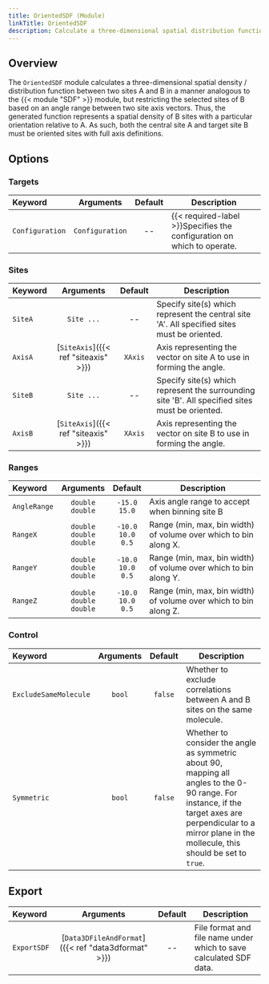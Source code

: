 ```yaml
---
title: OrientedSDF (Module)
linkTitle: OrientedSDF
description: Calculate a three-dimensional spatial distribution function, restricted by axis angles
---
```


## Overview

The `OrientedSDF` module calculates a three-dimensional spatial density / distribution function between two sites A and B in a manner analogous to the {{< module "SDF" >}} module, but restricting the selected sites of B based on an angle range between two site axis vectors. Thus, the generated function represents a spatial density of B sites with a particular orientation relative to A. As such, both the central site A and target site B must be oriented sites with full axis definitions.

## Options

### Targets

|Keyword|Arguments|Default|Description|
|:------|:--:|:-----:|-----------|
|`Configuration`|`Configuration`|--|{{< required-label >}}Specifies the configuration on which to operate.|

### Sites

|Keyword|Arguments|Default| Description                                                                                |
|:------|:--:|:-----:|--------------------------------------------------------------------------------------------|
|`SiteA`|`Site ...`|--| Specify site(s) which represent the central site 'A'. All specified sites must be oriented.|
|`AxisA`|[`SiteAxis`]({{< ref "siteaxis" >}})|`XAxis`|Axis representing the vector on site A to use in forming the angle.|
|`SiteB`|`Site ...`|--| Specify site(s) which represent the surrounding site 'B'. All specified sites must be oriented.|
|`AxisB`|[`SiteAxis`]({{< ref "siteaxis" >}})|`XAxis`|Axis representing the vector on site B to use in forming the angle.|

### Ranges

|Keyword|Arguments|           Default            | Description                                                                                |
|:------|:--:|:----------------------------:|--------------------------------------------------------------------------------------------|
|`AngleRange`|`double`<br/>`double`|      `-15.0`<br/>`15.0`      |Axis angle range to accept when binning site B|
|`RangeX`|`double`<br/>`double`<br/>`double`| `-10.0`<br/>`10.0`<br/>`0.5` | Range (min, max, bin width) of volume over which to bin along X.                           |
|`RangeY`|`double`<br/>`double`<br/>`double`| `-10.0`<br/>`10.0`<br/>`0.5` | Range (min, max, bin width) of volume over which to bin along Y.                           |
|`RangeZ`|`double`<br/>`double`<br/>`double`| `-10.0`<br/>`10.0`<br/>`0.5` | Range (min, max, bin width) of volume over which to bin along Z.                           |

### Control

|Keyword|Arguments|Default| Description                                                                                                                                                                                                     |
|:------|:--:|:-----:|-----------------------------------------------------------------------------------------------------------------------------------------------------------------------------------------------------------------|
|`ExcludeSameMolecule`|`bool`|`false`| Whether to exclude correlations between A and B sites on the same molecule.                                                                                                                                     |
|`Symmetric`|`bool`|`false`| Whether to consider the angle as symmetric about 90, mapping all angles to the 0-90 range. For instance, if the target axes are perpendicular to a mirror plane in the mollecule, this should be set to `true`.|

## Export

|Keyword|Arguments|Default|Description|
|:------|:--:|:-----:|-----------|
|`ExportSDF`|[`Data3DFileAndFormat`]({{< ref "data3dformat" >}})|--|File format and file name under which to save calculated SDF data.|
